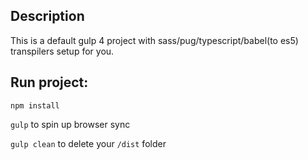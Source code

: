 ## Description

This is a default gulp 4 project with sass/pug/typescript/babel(to es5) transpilers setup for you.

## Run project:

`npm install`

`gulp` to spin up browser sync

`gulp clean` to delete your `/dist` folder
